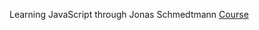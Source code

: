 Learning JavaScript through Jonas Schmedtmann [Course](https://github.com/jonasschmedtmann/complete-javascript-course)
